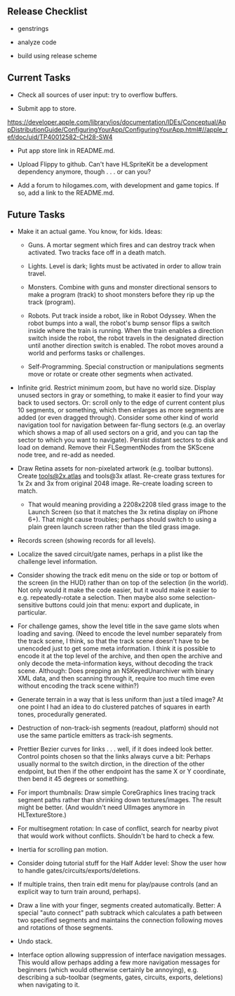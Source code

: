 
## Release Checklist

- genstrings

- analyze code

- build using release scheme


## Current Tasks

- Check all sources of user input: try to overflow buffers.

- Submit app to store.

https://developer.apple.com/library/ios/documentation/IDEs/Conceptual/AppDistributionGuide/ConfiguringYourApp/ConfiguringYourApp.html#//apple_ref/doc/uid/TP40012582-CH28-SW4

- Put app store link in README.md.

- Upload Flippy to github.  Can't have HLSpriteKit be a development
  dependency anymore, though . . . or can you?

- Add a forum to hilogames.com, with development and game topics.  If
  so, add a link to the README.md.


## Future Tasks

- Make it an actual game.  You know, for kids.  Ideas:

  - Guns.  A mortar segment which fires and can destroy track when
    activated.  Two tracks face off in a death match.

  - Lights.  Level is dark; lights must be activated in order to allow
    train travel.

  - Monsters.  Combine with guns and monster directional sensors to
    make a program (track) to shoot monsters before they rip up the
    track (program).

  - Robots.  Put track inside a robot, like in Robot Odyssey.  When
    the robot bumps into a wall, the robot's bump sensor flips a
    switch inside where the train is running.  When the train enables
    a direction switch inside the robot, the robot travels in the
    designated direction until another direction switch is enabled.
    The robot moves around a world and performs tasks or challenges.

  - Self-Programming.  Special construction or manipulations segments
    move or rotate or create other segments when activated.

- Infinite grid.  Restrict minimum zoom, but have no world size.
  Display unused sectors in gray or something, to make it easier to
  find your way back to used sectors.  Or: scroll only to the edge of
  current content plus 10 segments, or something, which then enlarges
  as more segments are added (or even dragged through).  Consider some
  other kind of world navigation tool for navigation between far-flung
  sectors (e.g. an overlay which shows a map of all used sectors on a
  grid, and you can tap the sector to which you want to navigate).
  Persist distant sectors to disk and load on demand.  Remove their
  FLSegmentNodes from the SKScene node tree, and re-add as needed.

- Draw Retina assets for non-pixelated artwork (e.g. toolbar buttons).
  Create tools@2x.atlas and tools@3x atlast.
  Re-create grass textures for 1x 2x and 3x from original 2048 image.
  Re-create loading screen to match.

  - That would meaning providing a 2208x2208 tiled grass image to the
    Launch Screen (so that it matches the 3x retina display on iPhone
    6+).  That might cause troubles; perhaps should switch to using a
    plain green launch screen rather than the tiled grass image.

- Records screen (showing records for all levels).

- Localize the saved circuit/gate names, perhaps in a plist like the
  challenge level information.

- Consider showing the track edit menu on the side or top or bottom of
  the screen (in the HUD) rather than on top of the selection (in the
  world).  Not only would it make the code easier, but it would make
  it easier to e.g. repeatedly-rotate a selection.  Then maybe also
  some selection-sensitive buttons could join that menu: export and
  duplicate, in particular.

- For challenge games, show the level title in the save game slots
  when loading and saving.  (Need to encode the level number
  separately from the track scene, I think, so that the track scene
  doesn't have to be unencoded just to get some meta information.  I
  think it is possible to encode it at the top level of the archive,
  and then open the archive and only decode the meta-information keys,
  without decoding the track scene.  Although: Does prepping an
  NSKeyedUnarchiver with binary XML data, and then scanning through
  it, require too much time even without encoding the track scene
  within?)

- Generate terrain in a way that is less uniform than just a tiled
  image?  At one point I had an idea to do clustered patches of
  squares in earth tones, procedurally generated.

- Destruction of non-track-ish segments (readout, platform) should not
  use the same particle emitters as track-ish segments.

- Prettier Bezier curves for links . . . well, if it does indeed look
  better.  Control points chosen so that the links always curve a bit:
  Perhaps usually normal to the switch dirction, in the direction of
  the other endpoint, but then if the other endpoint has the same X or
  Y coordinate, then bend it 45 degrees or something.

- For import thumbnails: Draw simple CoreGraphics lines tracing track
  segment paths rather than shrinking down textures/images.  The
  result might be better.  (And wouldn't need UIImages anymore in
  HLTextureStore.)

- For multisegment rotation: In case of conflict, search for nearby
  pivot that would work without conflicts.  Shouldn't be hard to check
  a few.

- Inertia for scrolling pan motion.

- Consider doing tutorial stuff for the Half Adder level: Show the
  user how to handle gates/circuits/exports/deletions.

- If multiple trains, then train edit menu for play/pause controls
  (and an explicit way to turn train around, perhaps).

- Draw a line with your finger, segments created automatically.
  Better: A special "auto connect" path subtrack which calculates a
  path between two specified segments and maintains the connection
  following moves and rotations of those segments.

- Undo stack.

- Interface option allowing suppression of interface navigation
  messages.  This would allow perhaps adding a few more navigation
  messages for beginners (which would otherwise certainly be
  annoying), e.g. describing a sub-toolbar (segments, gates, circuits,
  exports, deletions) when navigating to it.
